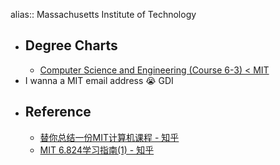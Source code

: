 alias:: Massachusetts Institute of Technology
- ## Degree Charts
  - [Computer Science and Engineering (Course 6-3) < MIT](http://catalog.mit.edu/degree-charts/computer-science-engineering-course-6-3/)
- I wanna a MIT email address 😭 GDI
- ## Reference
  - [替你总结一份MIT计算机课程 - 知乎](https://zhuanlan.zhihu.com/p/112763953)
  - [MIT 6.824学习指南(1) - 知乎](https://zhuanlan.zhihu.com/p/34680235)
